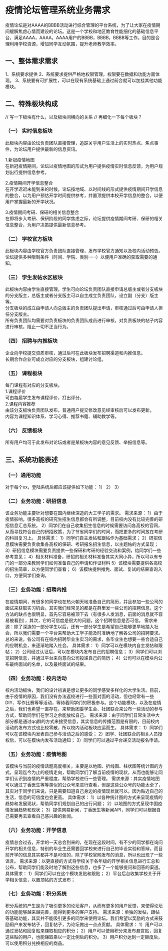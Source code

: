 # 疫情论坛管理系统业务需求

疫情论坛是对AAAA的BBBB活动进行综合管理的平台系统，为了让大家在疫情期间缓解焦虑心情而建设的论坛。这是一个学校和地区教育性能细化的基础信息平台，满足AAAA，AAAA，AAAA用户的BBBB，BBBB，BBBB等工作。目的是合理利用学校资源，增加同学互动氛围，提升老师教学效率。

## 一、整体需求需求
1、系统要求提供
2、系统要求提供严格地权限管理，权限要在数据和功能方面体现。
3、系统要有可扩展性，可以在现有系统基础上通过前合就可以加挂其他功能模块。

## 二、特殊板块构成
// 写一下板块有什么，以及板块间横向的关系
// 再细化一下每个板块？

### （一） 实时信息板块
  此板块内容由论坛负责团队直接管理，追踪关乎用户生活上的实时热点、焦点事件，为论坛用户提供最新的信息资讯。  
  
  1.新冠疫情地图  
  在新冠疫情期间，论坛以疫情地图的形式为用户提供疫情实时信息反馈，为用户规划出行提供信息参考。
  
  2.疫情期间开学信息整合  
  在开学迟迟未能到来的时候，论坛按地域、以时间线的形式提供疫情期间开学信息的整合，以为用户预估开学时间提供参考，并置顶提供本校开学信息的整合，以便用户掌握最新的开学状况。
  
  3.疫情期间考研、保研的相关信息整合  
  在即将步入考研、保研阶段的同学焦虑之际，论坛提供疫情期间考研、保研的相关信息整合，为用户决策提供最新信息参考。


### （二） 学校官方板块  
  此板块内容由学校官方负责团队直接管理，发布学校官方通知以及校内活动预告。  
  论坛提供多种限制条件（时间、学院、类别······）以便用户准确的获取需要的通知。 


### （三） 学生发帖水区板块  
  此板块内容由学生直接管理，学生可向论坛负责团队直接申请总版主或者分支板块的分支版主，总版主或者分支版主可以自主成立负责团队，设立副（分支）版主等。   
  分支板块的成立由申请人向总版主的负责团队提出申请，审核通过后可由申请人担任分支版主。    
  所有负责团队均需要对负责板块的负责团队成员进行审核，对负责板块的帖子内容进行审核，阻止一切不正当行为。   


### （四） 招聘与内推板块 
  企业向学校提交资质审核，通过后可在此板块发布招聘渠道和内推信息。  
  长期合作企业可成立对应的分支板块，组建讨论组。 


### （五） 课程板块  
  每门课程有对应的分支板块。   
  1.课程评价  
  可由每届学生发布课程评价，打出评分。  
  2.课程内容推荐  
  由该分支板块负责团队发布，普通用户提交修改意见经审核后可以发布更新。  
  内容为课程知识体系、学习心得、推荐书籍、辅助教学等。  


### （六） 反馈板块    
  所有用户均可于此发布对论坛或者是某板块内容的意见反馈、举报信息等。 
    
  
  
  



## 三、系统功能表述

### （一）通用功能
对于每个xx，登陆系统后都应该提供如下功能：
1）
2）
3）

### （二）业务功能：研招信息
  该业务功能主要针对想要在国内继续深造的大工学子的需求。
  需求来源：
  1）由于疫情影响，很多高校的研究生招生信息都会有所调整，目前校内没有比较完善的研招信息汇总系统。
  2）同学们在自己收集招生信息的时候需要访问各高校的官网，从而寻找符合自己的研招政策，为了节省同学们的时间，而把更多的时间放在考研的科目复习上。
  具体需求：
  1）同学们自主发帖和跟帖作为基础需求；
  2）研招信息模块需要负责收集各高校的保研、考研报名招生信息，以主题帖的方式呈现；
  3）研招信息模块需要负责提供一些保研和考研的经验交流和案例，给同学们一些参考意见；
  4）相关材料准备，研招的相关材料准备其实大同小异，所以可以有专门的一部分来教同学们如何准备自己的申请和作证材料
  5）该模块需要提供各高校的招生简章，以方便同学们查看；
  6）该模块提供推免、面试、复试的结果查询入口，方便同学们查询。

### （三）业务功能：招聘内推
  在疫情期间，有很多的同学也在热火朝天地准备自己的简历，并且参加一些公司的面试来获取实习机会。其实我们经常见的都是在群里发一些公司的招聘信息，这个方法的缺点也很明显，首先它容易被顶下去（有很多人发消息，前面的消息就不容易被看到），其次，它的可信度是很大的问题，这个招聘信息是否可信。
  需求来源：除了深造的一部分学生以后，还有一部分学生是希望自己能够更早地踏入社会，所以我们需要一个平台来帮助大工学子能及时准确地了解各公司的招聘要求。总的来说，各公司有在校内招聘毕业生实习的需求，各毕业生也想要一些合适自己的应聘机会，来逐渐地踏入社会。
  具体需求：
  1）同学可以在模块内自主发帖和跟帖；
  2）公司经过认证后，可以在模块内发布自己的招聘信息；
  3）同学们可以浏览招聘信息，并通过平台来向意向公司投递自己的简历；
  4）公司可以在模块内公布最终面试的名单，以及最终面试的结果。

### （四）业务功能：校内活动
  校内活动板块，我们的设计初衷是想让更多的同学感受多样化的大学生活。目前，由于疫情的原因，我们没有办法返校进行一些面对面的活动，但也经常有一些DIY、写作比赛等等活动，等待着同学们的积极参与。这个功能模块，以及在疫情之后，我们也希望一直存在，来帮助团委学生会、社团联合来公布一些活动的参与方式，帮助同学们在学习之余能放松自己。
  需求来源：由于同学们日常生活中大部分都是通过qq群的方式来接受信息，其实信息的传播范围是有限的，目前校内活动的发布方式也比较零散，所以校内活动板块应运而生。
  具体需求：
  1）同学们可以在该模块内发表自己参与活动之后的感受；
  2）团学、社团联合的相关人员授权后，可以在模块内发布活动通知；
  3）同学们可以通过平台递交活动报名申请。

### （五）业务功能：疫情地图
  该模块与当前的疫情话题高度相关，主要是以地图、折线图、柱状图等统计图的方式，呈现迄今为止的疫情走向，帮助同学们了解当前疫情的现状，从而也能够让同学们认识到疫情的严重程度，帮助学校进行一些管理。
  需求来源：其实疫情地图可以通过丁香医生等等类似的公众号来进行查看，但是这些公众号的功能太全了，其实对于同学们来说，只是需要知道自己身边的疫情现状就可以，因为贴近自己的生活，信息的可信度也会更高。
  具体需求：
  1）以各种统计图的方式来呈现疫情的趋势和发展现状，帮助同学们规划自己的出行问题；
  2）以地图的方式呈现中国疫情发展趋势和现状；
  3）提供网易新闻，丁香医生等新闻API，同学们可以根据自己需要再去查看自己感兴趣的新闻。

### （六）业务功能：开学信息
  疫情总会过去，开学的一天总会到来的，在现在这段时间，有不少的同学都在询问开学的相关信息，特别的毕业生还需要回学校来进行自己的毕设实验和答辩。而目前开学的信息其实都并不是可信的，除了学校官网发布的消息，所以也出现了一些谣言。
  需求来源：以更直接的方式将学校关于各年级的开学相关信息进行汇总和公布，帮助同学们能及时地了解到这些信息，也多了一个能够提问和回答的渠道。
  具体需求：
  1）同学们可以在这个模块发贴和跟贴；
  2）平台后台收集学校关于开学相关信息，以置顶帖的方式发布；

### （七）业务功能：积分系统
  积分系统的产生是为了吸引更多的论坛客户，从而有更多的用户反馈，来使得论坛的功能能够越来越完善，能得到更多的客户支持。
  需求来源：单独的发帖，跟帖等基础功能，其实并不能吸引更多的同学来使用论坛。我们希望以奖励的方式来鼓励用户来发布帖子，回复帖子，为论坛做出一点点贡献。
  具体需求：
  1）用户可以通过发帖和回复贴来赚取相应的积分；
  2）用户可以使用积分来发布悬赏贴，回复这些贴的用户，也能赚取乘以一定比例后的积分。
  3）用户积分达到一定额度后，可以使用积分兑换相应的商品。
